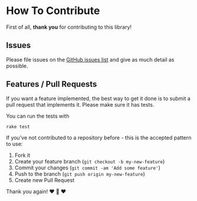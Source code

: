# How To Contribute

First of all, **thank you** for contributing to this library!

## Issues
Please file issues on the [GitHub issues list](https://github.com/meducation/propono/issues) and give as much detail as possible.

## Features / Pull Requests

If you want a feature implemented, the best way to get it done is to submit a pull request that implements it. Please make sure it has tests.

You can run the tests with
```
rake test
```

If you've not contributed to a repository before - this is the accepted pattern to use:

1. Fork it
2. Create your feature branch (`git checkout -b my-new-feature`)
3. Commit your changes (`git commit -am 'Add some feature'`)
4. Push to the branch (`git push origin my-new-feature`)
5. Create new Pull Request

Thank you again!
:heart: :sparkling_heart: :heart:

